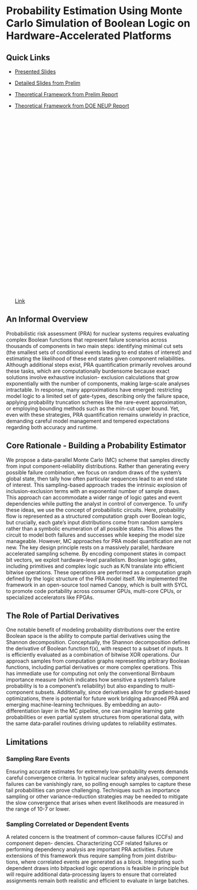 # Probability Estimation Using Monte Carlo Simulation of Boolean Logic on Hardware-Accelerated Platforms

## Quick Links
- [Presented Slides](./exported/slides_earthperson_psa_2025.pdf)
- [Detailed Slides from Prelim](./exported/slides_earthperson_prelim.pdf)
- [Theoretical Framework from Prelim Report](./exported/report_earthperson_prelim.pdf)
- [Theoretical Framework from DOE NEUP Report](./exported/report_earthperson_excerpts_from_neup.pdf)



  <object type="application/pdf" data="https://github.com/a-earthperson/ans-psa-2025-inverse-canopy/tree/main/exported/slides_earthperson_prelim.pdf" width="100%" height="500px">
    <embed type="application/pdf" src="https://github.com/a-earthperson/ans-psa-2025-inverse-canopy/tree/main/exported/slides_earthperson_prelim.pdf" width="100%" height="500px">
    <a href="https://github.com/a-earthperson/ans-psa-2025-inverse-canopy/tree/main/exported/slides_earthperson_prelim.pdf">Link</a>
  </embed>
  </object>

## An Informal Overview
Probabilistic risk assessment (PRA) for nuclear systems requires evaluating complex Boolean
functions that represent failure scenarios across thousands of components in two main steps:
identifying minimal cut sets (the smallest sets of conditional events leading to end states
of interest) and estimating the likelihood of these end states given component reliabilities.
Although additional steps exist, PRA quantification primarily revolves around these tasks,
which are computationally burdensome because exact solutions involve exhaustive inclusion-
exclusion calculations that grow exponentially with the number of components, making
large-scale analyses intractable. In response, many approximations have emerged: restricting
model logic to a limited set of gate-types, describing only the failure space, applying probability
truncation schemes like the rare-event approximation, or employing bounding methods such
as the min-cut upper bound. Yet, even with these strategies, PRA quantification remains
unwieldy in practice, demanding careful model management and tempered expectations
regarding both accuracy and runtime.

## Core Rationale - Building a Probability Estimator
We propose a data-parallel Monte Carlo (MC) scheme that samples directly from input
component-reliability distributions. Rather than generating every possible failure combination,
we focus on random draws of the system’s global state, then tally how often particular
sequences lead to an end state of interest. This sampling-based approach trades the intrinsic
explosion of inclusion-exclusion terms with an exponential number of sample draws. This
approach can accommodate a wider range of logic gates and event dependencies while putting
the analyst in control of convergence. To unify these ideas, we use the concept of probabilistic
circuits. Here, probability flow is represented as a structured computation graph over Boolean
logic, but crucially, each gate’s input distributions come from random samplers rather than a
symbolic enumeration of all possible states. This allows the circuit to model both failures and
successes while keeping the model size manageable. However, MC approaches for PRA model
quantification are not new. The key design principle rests on a massively parallel, hardware
accelerated sampling scheme. By encoding component states in compact bit vectors, we
exploit hardware-level parallelism. Boolean logic gates, including primitives and complex logic
such as K/N translate into efficient bitwise operations. These operations are performed as a
computation graph defined by the logic structure of the PRA model itself. We implemented
the framework in an open-source tool named Canopy, which is built with SYCL to promote
code portability across consumer GPUs, multi-core CPUs, or specialized accelerators like
FPGAs.

## The Role of Partial Derivatives
One notable benefit of modeling probability distributions over the entire Boolean space is the
ability to compute partial derivatives using the Shannon decomposition. Conceptually, the
Shannon decomposition defines the derivative of Boolean function f(x), with respect to a subset
of inputs. It is efficiently evaluated as a combination of bitwise XOR operations. Our approach
samples from computation graphs representing arbitrary Boolean functions, including partial
derivatives or more complex operations. This has immediate use for computing not only the
conventional Birnbaum importance measure (which indicates how sensitive a system’s failure
probability is to a component’s reliability) but also expanding to multi-component subsets.
Additionally, since derivatives allow for gradient-based optimizations, there is potential for
future work bridging advanced PRA and emerging machine-learning techniques. By embedding
an auto-differentiation layer in the MC pipeline, one can imagine learning gate probabilities
or even partial system structures from operational data, with the same data-parallel routines
driving updates to reliability estimates.

## Limitations
### Sampling Rare Events
Ensuring accurate estimates for extremely low-probability events demands careful convergence
criteria. In typical nuclear safety analyses, component failures can be vanishingly rare, so
polling enough samples to capture these tail probabilities can prove challenging. Techniques
such as importance sampling or other variance-reduction strategies may be needed to mitigate
the slow convergence that arises when event likelihoods are measured in the range of 10-7 or
lower.

### Sampling Correlated or Dependent Events
A related concern is the treatment of common-cause failures (CCFs) and component depen-
dencies. Characterizing CCF related failures or performing dependency analysis are important
PRA activities. Future extensions of this framework thus require sampling from joint distribu-
tions, where correlated events are generated as a block. Integrating such dependent draws into
bitpacked logic operations is feasible in principle but will require additional data-processing
layers to ensure that correlated assignments remain both realistic and efficient to evaluate in
large batches.